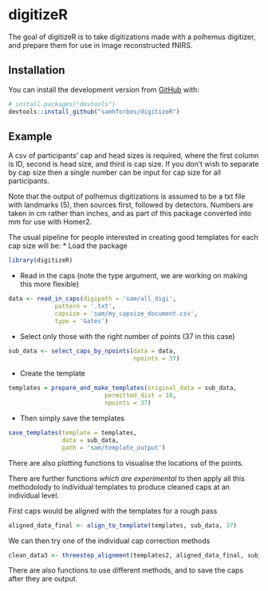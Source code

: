 
<!-- README.md is generated from README.Rmd. Please edit that file -->

# digitizeR

<!-- badges: start -->

<!-- badges: end -->

The goal of digitizeR is to take digitizations made with a polhemus
digitizer, and prepare them for use in image reconstructed fNIRS.

## Installation

You can install the development version from
[GitHub](https://github.com/) with:

``` r
# install.packages("devtools")
devtools::install_github("samhforbes/digitizeR")
```

## Example

A csv of participants’ cap and head sizes is required, where the first
column is ID, second is head size, and third is cap size. If you don’t
wish to separate by cap size then a single number can be input for cap
size for all participants.

Note that the output of polhemus digitizations is assumed to be a txt
file with landmarks (5), then sources first, followed by detectors.
Numbers are taken in cm rather than inches, and as part of this package
converted into mm for use with Homer2.

The usual pipeline for people interested in creating good templates for
each cap size will be: \* Load the package

``` r
library(digitizeR)
```

  - Read in the caps (note the type argument, we are working on making
    this more flexible)

<!-- end list -->

``` r
data <- read_in_caps(digipath = 'sam/all_digi',
             pattern = '.txt',
             capsize = 'sam/my_capsize_document.csv',
             type = 'Gates')
```

  - Select only those with the right number of points (37 in this case)

<!-- end list -->

``` r
sub_data <- select_caps_by_npoints(data = data, 
                                   npoints = 37)
```

  - Create the template

<!-- end list -->

``` r
templates = prepare_and_make_templates(original_data = sub_data,
                           permitted_dist = 10,
                           npoints = 37)
```

  - Then simply save the templates

<!-- end list -->

``` r
save_templates(template = templates,
               data = sub_data,
               path = 'sam/template_output')
```

There are also plotting functions to visualise the locations of the
points.

There are further functions *which are experimental* to then apply all
this methodolody to individual templates to produce cleaned caps at an
individual level.

First caps would be aligned with the templates for a rough pass

``` r
aligned_data_final <- align_to_template(templates, sub_data, 37)
```

We can then try one of the individual cap correction
methods

``` r
clean_data3 <- threestep_alignment(templates2, aligned_data_final, sub_data, 37, 12, 10, 7)
```

There are also functions to use different methods, and to save the caps
after they are output.
